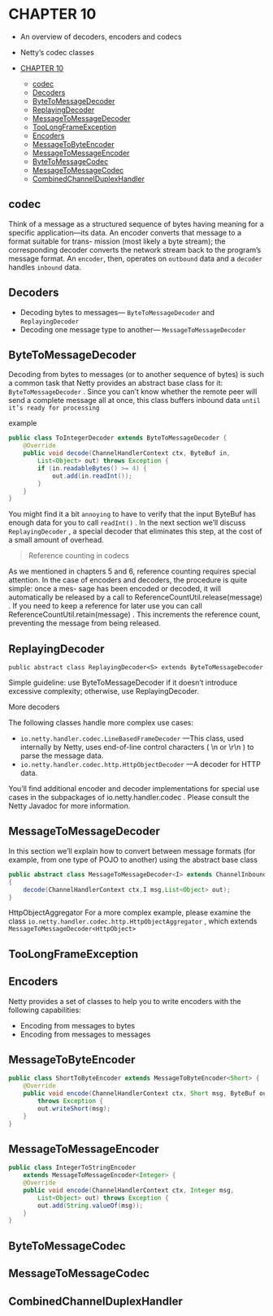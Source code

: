 # CHAPTER 10

- An overview of decoders, encoders and codecs
- Netty’s codec classes

- [CHAPTER 10](#chapter-10)
  - [codec](#codec)
  - [Decoders](#decoders)
  - [ByteToMessageDecoder](#bytetomessagedecoder)
  - [ReplayingDecoder](#replayingdecoder)
  - [MessageToMessageDecoder](#messagetomessagedecoder)
  - [TooLongFrameException](#toolongframeexception)
  - [Encoders](#encoders)
  - [MessageToByteEncoder](#messagetobyteencoder)
  - [MessageToMessageEncoder](#messagetomessageencoder)
  - [ByteToMessageCodec](#bytetomessagecodec)
  - [MessageToMessageCodec](#messagetomessagecodec)
  - [CombinedChannelDuplexHandler](#combinedchannelduplexhandler)

## codec

Think of a message as a structured sequence of bytes having meaning for a specific
application—its data. An encoder converts that message to a format suitable for trans-
mission (most likely a byte stream); the corresponding decoder converts the network
stream back to the program’s message format. An `encoder`, then, operates on `outbound`
data and a `decoder` handles `inbound` data.

## Decoders

- Decoding bytes to messages— `ByteToMessageDecoder` and `ReplayingDecoder`
- Decoding one message type to another— `MessageToMessageDecoder`

## ByteToMessageDecoder

Decoding from bytes to messages (or to another sequence of bytes) is such a common
task that Netty provides an abstract base class for it: `ByteToMessageDecoder` . Since you
can’t know whether the remote peer will send a complete message all at once, this
class buffers inbound data `until it’s ready for processing`

example

```java
public class ToIntegerDecoder extends ByteToMessageDecoder {
    @Override
    public void decode(ChannelHandlerContext ctx, ByteBuf in,
        List<Object> out) throws Exception {
        if (in.readableBytes() >= 4) {
            out.add(in.readInt());
        }
    }
}
```

You might find it a bit `annoying` to have to verify that the input ByteBuf has enough data for
you to call `readInt()` . In the next section we’ll discuss `ReplayingDecoder` , a special
decoder that eliminates this step, at the cost of a small amount of overhead.

> Reference counting in codecs

As we mentioned in chapters 5 and 6, reference counting requires special attention.
In the case of encoders and decoders, the procedure is quite simple: once a mes-
sage has been encoded or decoded, it will automatically be released by a call to
ReferenceCountUtil.release(message) . If you need to keep a reference for later
use you can call ReferenceCountUtil.retain(message) . This increments the reference count, preventing the message from being released.

## ReplayingDecoder

`public abstract class ReplayingDecoder<S> extends ByteToMessageDecoder`

Simple guideline: use ByteToMessageDecoder if it doesn’t introduce excessive complexity;
otherwise, use ReplayingDecoder.

More decoders

The following classes handle more complex use cases:

- `io.netty.handler.codec.LineBasedFrameDecoder` —This class, used internally by Netty, uses end-of-line control characters ( \n or \r\n ) to parse the message data.
- `io.netty.handler.codec.http.HttpObjectDecoder` —A decoder for HTTP data.

You’ll find additional encoder and decoder implementations for special use cases in
the subpackages of io.netty.handler.codec . Please consult the Netty Javadoc for
more information.

## MessageToMessageDecoder

In this section we’ll explain how to convert between message formats (for example,
from one type of POJO to another) using the abstract base class

```java
public abstract class MessageToMessageDecoder<I> extends ChannelInboundHandlerAdapter
{
    decode(ChannelHandlerContext ctx,I msg,List<Object> out);
}
```

HttpObjectAggregator For a more complex example, please examine the class `io.netty.handler.codec.http.HttpObjectAggregator` , which extends `MessageToMessageDecoder<HttpObject>`

## TooLongFrameException

## Encoders

Netty provides a set of classes to help you to write encoders
with the following capabilities:

- Encoding from messages to bytes
- Encoding from messages to messages

## MessageToByteEncoder

```java
public class ShortToByteEncoder extends MessageToByteEncoder<Short> {
    @Override
    public void encode(ChannelHandlerContext ctx, Short msg, ByteBuf out)
        throws Exception {
        out.writeShort(msg);
    }
}
```

## MessageToMessageEncoder

```java
public class IntegerToStringEncoder
    extends MessageToMessageEncoder<Integer> {
    @Override
    public void encode(ChannelHandlerContext ctx, Integer msg,
        List<Object> out) throws Exception {
        out.add(String.valueOf(msg));
    }
}
```

## ByteToMessageCodec

## MessageToMessageCodec

## CombinedChannelDuplexHandler
